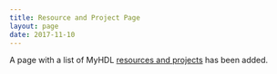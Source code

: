 ```yaml
---
title: Resource and Project Page
layout: page
date: 2017-11-10
---
```


A page with a list of MyHDL
[resources and projects](http://myhdl.org/docs/resources_and_projects.html) 
has been added.
